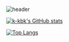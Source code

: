 ![header](https://capsule-render.vercel.app/api?type=waving&color=auto&height=300&section=header&text=Bokyeom%20Kim&fontSize=70&fontAlign=70&color=F6F6F6&fontColor=003399)

[![k-kbk's GitHub stats](https://github-readme-stats.vercel.app/api?username=k-kbk&theme=algolia&hide=prs,issuses,contribs)](https://github.com/anuraghazra/github-readme-stats)

[![Top Langs](https://github-readme-stats.vercel.app/api/top-langs/?username=k-kbk&layout=compact&theme=algolia)](https://github.com/anuraghazra/github-readme-stats)

